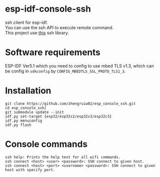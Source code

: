 # esp-idf-console-ssh
ssh client for esp-idf.   
You can use the ssh API to execute remote command.   
This project use [this](https://github.com/libssh2/libssh2) ssh library.   

# Software requirements
ESP-IDF Ver5.1 which you need to config to use mbed TLS v1.3, which can be config in `sdkconfig` by `CONFIG_MBEDTLS_SSL_PROTO_TLS1_3`.


# Installation

```
git clone https://github.com/zhengruiw02/esp_console_ssh.git
cd esp_console_ssh/
git submodule update --init
idf.py set-target {esp32/esp32s2/esp32s3/esp32c3}
idf.py menuconfig
idf.py flash
```

# Console commands

```
ssh help: Prints the help text for all wifi commands.
ssh connect <host> <user> <password>: SSH connect to given host.
ssh connect <host> <port> <username> <password>: SSH connect to given host with specify port.
```